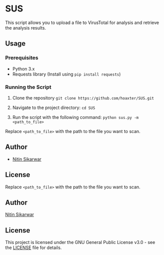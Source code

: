 # SUS

This script allows you to upload a file to VirusTotal for analysis and retrieve the analysis results.

## Usage

### Prerequisites

- Python 3.x
- Requests library (Install using `pip install requests`)

### Running the Script

1. Clone the repository
`git clone https://github.com/hoaxter/SUS.git
`

2. Navigate to the project directory:
`cd SUS
`

3. Run the script with the following command:
`python sus.py -m <path_to_file>
`

Replace `<path_to_file>` with the path to the file you want to scan.

## Author

- [Nitin Sikarwar](https://github.com/hoaxter)

## License
Replace `<path_to_file>` with the path to the file you want to scan.

## Author

[Nitin Sikarwar](https://github.com/hoaxter)

## License

This project is licensed under the GNU General Public License v3.0 - see the [LICENSE](LICENSE) file for details.

